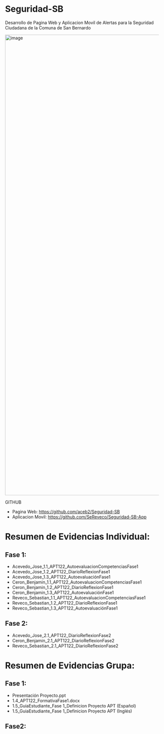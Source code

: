 # Seguridad-SB

Desarrollo de Pagina Web y Aplicacion Movil de Alertas para la Seguridad Ciudadana de la Comuna de San Bernardo

<img width="2048" height="1504" alt="image" src="https://github.com/user-attachments/assets/f57e6b2e-5659-4042-b8d3-9ffce07e8f91" />


GITHUB

- Pagina Web: https://github.com/aceb2/Seguridad-SB
- Aplicacion Movil: https://github.com/SeReveco/Seguridad-SB-App

# Resumen de Evidencias Individual:

## Fase 1:
- Acevedo_Jose_1.1_APT122_AutoevaluacionCompetenciasFase1
- Acevedo_Jose_1.2_APT122_DiarioReflexionFase1
- Acevedo_Jose_1.3_APT122_AutoevaluaciónFase1
- Ceron_Benjamin_1.1_APT122_AutoevaluacionCompetenciasFase1
- Ceron_Benjamin_1.2_APT122_DiarioReflexionFase1
- Ceron_Benjamin_1.3_APT122_AutoevaluaciónFase1
- Reveco_Sebastian_1.1_APT122_AutoevaluacionCompetenciasFase1
- Reveco_Sebastian_1.2_APT122_DiarioReflexionFase1
- Reveco_Sebastian_1.3_APT122_AutoevaluaciónFase1

## Fase 2:
- Acevedo_Jose_2.1_APT122_DiarioReflexionFase2
- Ceron_Benjamin_2.1_APT122_DiarioReflexionFase2
- Reveco_Sebastian_2.1_APT122_DiarioReflexionFase2

# Resumen de Evidencias Grupa:

## Fase 1:
- Presentación Proyecto.ppt
- 1.4_APT122_FormativaFase1.docx
- 1.5_GuiaEstudiante_Fase 1_Definicion Proyecto APT (Español)
- 1.5_GuiaEstudiante_Fase 1_Definicion Proyecto APT (Inglés)

## Fase2:
